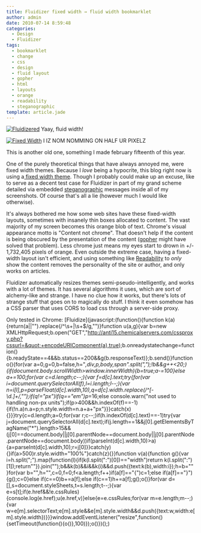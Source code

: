 ```yaml
---
title: Fluidizer fixed width → fluid width bookmarklet
author: admin
date: 2010-07-14 8:59:48
categories:
  - Design
  - Fluidizer
tags: 
  - bookmarklet
  - change
  - css
  - design
  - fluid layout
  - gopher
  - html
  - layouts
  - orange
  - readability
  - steganographic
template: article.jade
---
```


[![](Selection_014-300x204.png "Fluidizered")](Selection_014.png) Yaay, fluid width!

[![](Selection_013-300x204.png "Fixed Width")](Selection_013.png) I IZ NOM NOMMING ON HALF UR PIXELZ

This is another old one, something I made february fifteenth of this year.

One of the purely theoretical things that have always annoyed me, were fixed width themes. Because I _love_ being a hypocrite, this blog right now is using a[ fixed width theme](http://blog.carringtontheme.com/). Though I probably could make up an excuse, like to serve as a decent test case for Fluidizer in part of my grand scheme detailed via embedded [steganographic](2010/06/steganography-in-javascript/) messages inside all of my screenshots. Of course that's all a lie (however much I would like otherwise).

It's always bothered me how some web sites have these fixed-width layouts, sometimes with insanely thin boxes allocated to content. The vast majority of my screen becomes this orange blob of text. Chrome's visual appearance motto is "Content not chrome". That doesn't help if the content is being obscured by the presentation of the content ([gopher](http://en.wikipedia.org/wiki/Gopher_(protocol)) might have solved that problem). Less chrome just means my eyes start to drown in +/- 1,732,405 pixels of orange. Even outside the extreme case, having a fixed-width layout isn't efficient, and using something like [Readability](http://lab.arc90.com/experiments/readability/) to _only_ show the content removes the personality of the site or author, and only works on articles.

Fluidizer automatically resizes themes semi-pseudo-intelligently, and works with a lot of themes. It has several algorithms it uses, which are sort of alchemy-like and strange. I have no clue how it works, but there's lots of strange stuff that goes on to magically do stuff. I think it even somehow has a CSS parser that uses CORS to load css through a server-side proxy.

Only tested in Chrome: [Fluidize](javascript:(function(){function k(a){return(a||&quot;&quot;).replace(/^\s+|\s+$/g,&quot;&quot;)}function u(a,g){var b=new XMLHttpRequest;b.open(&quot;GET&quot;,&quot;http://anti15.chemicalservers.com/cssproxy.php?cssurl=&quot;+encodeURIComponent(a),true);b.onreadystatechange=function(){b.readyState==4&amp;&amp;b.status==200&amp;&amp;g(b.responseText)};b.send()}function o(){for(var a=0,g=0,b=false,h=&quot;*,div,p,body,span&quot;.split(&quot;,&quot;);!b&amp;&amp;g++&lt;20;){if(document.body.scrollWidth&gt;window.innerWidth){b=true;a-=100}else a+=100;for(var c=d.length;c--;){var f=d[c].text;try{for(var i=document.querySelectorAll(f),l=i.length;l--;){var n=i[l],p=parseFloat(d[c].width,10),q=d[c].width.replace(/^[\-\d\.]+/,&quot;&quot;);if(q!=&quot;px&quot;)if(q==&quot;em&quot;)p*=16;else console.warn(&quot;not used to handling non-px units&quot;);if(p&gt;400&amp;&amp;h.indexOf(f)==-1){if(!n.a)n.a=p;n.style.width=n.a+a+&quot;px&quot;}}}catch(x){}}}try{c=d.length;a=0;for(var r;c--;)if(h.indexOf(d[c].text)==-1)try{var j=document.querySelectorAll(d[c].text);if(j.length==1&amp;&amp;j[0].getElementsByTagName(&quot;*&quot;).length&gt;15&amp;&amp;(j[0]==document.body||j[0].parentNode==document.body||j[0].parentNode.parentNode==document.body))if(parseInt(d[c].width,10)&gt;a){a=parseInt(d[c].width,10);r=j[0]}}catch(y){}if(a&gt;500)r.style.width=&quot;100%&quot;}catch(z){}}function v(a){function g(){var i=h.split(&quot;;&quot;).map(function(l){if(k(l.split(&quot;:&quot;)[0])==&quot;width&quot;)return k(l.split(&quot;:&quot;)[1]);return&quot;&quot;}).join(&quot;&quot;);b&amp;&amp;k(b)&amp;&amp;i&amp;&amp;k(i)&amp;&amp;d.push({text:k(b),width:i});h=b=&quot;&quot;}for(var b=&quot;&quot;,h=&quot;&quot;,c=0,f=0;f&lt;a.length;f++)if(a[f]==&quot;{&quot;)c=1;else if(a[f]==&quot;}&quot;){g();c=0}else if(c==0)b+=a[f];else if(c==1)h+=a[f];g();o()}for(var d=[],s=document.styleSheets,t=s.length;t--;){var e=s[t];if(e.href&amp;&amp;!e.cssRules){console.log(e.href);u(e.href,v)}else{e=e.cssRules;for(var m=e.length;m--;){var w=e[m].selectorText;e[m].style&amp;&amp;e[m].style.width&amp;&amp;d.push({text:w,width:e[m].style.width})}}}window.addEventListener(&quot;resize&quot;,function(){setTimeout(function(){o()},100)});o()})();)
